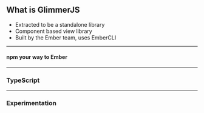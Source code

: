 ## What is GlimmerJS

- Extracted to be a standalone library
- Component based view library
- Built by the Ember team, uses EmberCLI

----

#### npm your way to Ember

----

### TypeScript

----

### Experimentation
